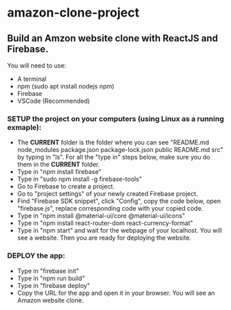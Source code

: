 # amazon-clone-project
## Build an Amzon website clone with ReactJS and Firebase.

You will need to use:
- A terminal
- npm (sudo apt install nodejs npm)
- Firebase
- VSCode (Recommended)

### SETUP the project on your computers (using Linux as a running exmaple):
- The **CURRENT** folder is the folder where you can see "README.md  node_modules  package.json  package-lock.json  public  README.md  src" by typing in "ls". For all the "type in" steps below, make sure you do them in the **CURRENT** folder.
- Type in "npm install firebase"
- Type in "sudo npm install -g firebase-tools"
- Go to Firebase to create a project.
- Go to "project settings" of your newly created Firebase project.
- Find "Firebase SDK snippet", click "Config", copy the code below, open "firebase.js", replace corresponding code with your copied code.
- Type in "npm install @material-ui/core @material-ui/icons"
- Type in "npm install react-router-dom react-currency-format"
- Type in "npm start" and wait for the webpage of your localhost. You will see a website. Then you are ready for deploying the website.

### DEPLOY the app:
- Type in "firebase init"
- Type in "npm run build"
- Type in "firebase deploy"
- Copy the URL for the app and open it in your browser. You will see an Amazon website clone.

